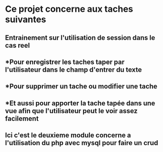 # Ce projet concerne aux taches suivantes
## Entrainement sur l'utilisation de session dans le cas reel 
*Pour enregistrer les taches taper par l'utilisateur dans le champ d'entrer du texte
---------------------------------
*Pour supprimer un tache ou modifier une tache 
---------------------------------
*Et aussi pour apporter la tache tapée dans une vue afin que l'utilisateur peut le voir assez facilement
---------------------------------
## Ici c'est le deuxieme module concerne a l'utilisation du php avec mysql pour faire un crud
